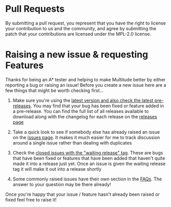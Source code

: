 # Pull Requests

By submitting a pull request, you represent that you have the right to license your contribution to us and the community, and agree by submitting the patch that your contributions are licensed under the MPL-2.0 license.

# Raising a new issue & requesting Features

Thanks for being an A* tester and helping to make Multitude better by either reporting a bug or raising an issue! Before you create a new issue here are a few things that might be worth checking first...

1. Make sure you're using the [latest version and also check the latest pre-releases](https://github.com/gsgd/multitude/releases). You may find that your bug has been fixed or feature added in a pre-release. You can find the full list of all releases available to download along with the changelog for each release on the [releases page](https://github.com/gsgd/multitude/releases)

2. Take a quick look to see if somebody else has already raised an issue on the [issues page](https://github.com/gsgd/multitude/issues). It makes it much easier for me to track discussion around a single issue rather than dealing with duplicates

3. Check the [closed issues with the "waiting release" tag](https://github.com/gsgd/multitude/issues?q=is%3Aissue+label%3AWaiting-release+is%3Aclosed). These are bugs that have been fixed or features that have been added that haven't quite made it into a release just yet. Once an issue is given the waiting release tag it will make it out into a release shortly

4. Some commonly raised issues have their own section in the [FAQs](https://github.com/gsgd/multitude/wiki/FAQs). The answer to your question may be there already!

Once you're happy that your issue / feature hasn't already been raised or fixed feel free to raise it!
